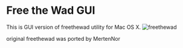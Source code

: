 Free the Wad GUI
=================

This is GUI version of freethewad utility for Mac OS X.
![freethewad][1]

original freethewad was ported by MertenNor


  [1]: http://www.vanyamikhailov.ru/projects/freethewad/shot.png
  [2]: ?blank=1 "Clear all text"